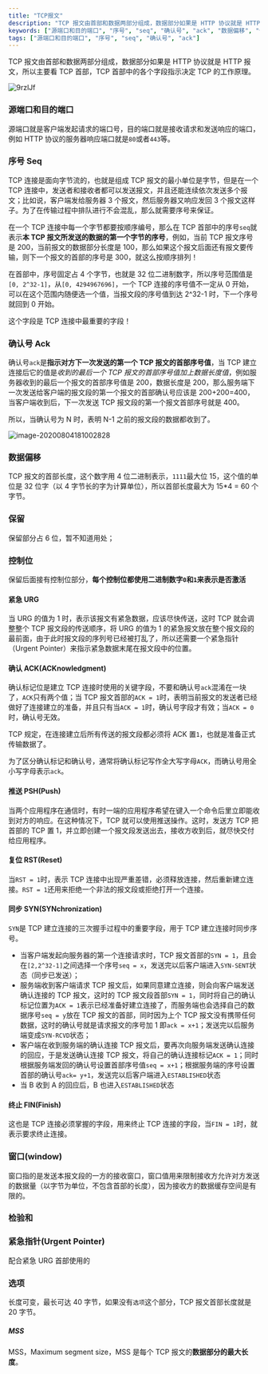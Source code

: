 ```yaml
---
title: "TCP报文"
description: "TCP 报文由首部和数据两部分组成，数据部分如果是 HTTP 协议就是 HTTP 报文，所以主要看 TCP 首部，TCP 首部中的各个字段指示决定 TCP 的工作原理。"
keywords: ["源端口和目的端口", "序号", "seq", "确认号", "ack", "数据偏移", "保留", "控制位"]
tags: ["源端口和目的端口", "序号", "seq", "确认号", "ack"]
---
```


TCP 报文由首部和数据两部分组成，数据部分如果是 HTTP 协议就是 HTTP 报文，所以主要看 TCP 首部，TCP 首部中的各个字段指示决定 TCP 的工作原理。

![9rzlJf](../../../public/images/9rzlJf.png)

### 源端口和目的端口

源端口就是客户端发起请求的端口号，目的端口就是接收请求和发送响应的端口，例如 HTTP 协议的服务器响应端口就是`80`或者`443`等。

### 序号 Seq

TCP 连接是面向字节流的，也就是组成 TCP 报文的最小单位是字节，但是在一个 TCP 连接中，发送者和接收者都可以发送报文，并且还能连续依次发送多个报文；比如说，客户端发给服务器 3 个报文，然后服务器又响应发回 3 个报文这样子。为了在传输过程中排队进行不会混乱，那么就需要序号来保证。

在一个 TCP 连接中每一个字节都要按顺序编号，那么在 TCP 首部中的序号`seq`就表示**本 TCP 报文所发送的数据的第一个字节的序号**，例如，当前 TCP 报文序号是 200，当前报文的数据部分长度是 100，那么如果这个报文后面还有报文要传输，则下一个报文的首部的序号是 300，就这么按顺序排列！

在首部中，序号固定占 4 个字节，也就是 32 位二进制数字，所以序号范围值是`[0, 2^32-1]`，从`[0, 4294967696]`，一个 TCP 连接的序号值不一定从 0 开始，可以在这个范围内随便选一个值，当报文段的序号值到达 2^32-1 时，下一个序号就回到 0 开始。

这个字段是 TCP 连接中最重要的字段！

### 确认号 Ack

确认号`ack`是**指示对方下一次发送的第一个 TCP 报文的首部序号值**，当 TCP 建立连接后它的值是*收到的最后一个 TCP 报文的首部序号值加上数据长度值*，例如服务器收到的最后一个报文的首部序号值是 200，数据长度是 200，那么服务端下一次发送给客户端的报文段的第一个报文的首部确认号应该是 200+200=400，当客户端收到后，下一次发送 TCP 报文段的第一个报文首部序号就是 400。

所以，当确认号为 N 时，表明 N-1 之前的报文段的数据都收到了。

![image-20200804181002828](../../../public/images/image-20200804181002828.png)

### 数据偏移

TCP 报文的首部长度，这个数字用 4 位二进制表示，`1111`最大位 15，这个值的单位是 32 位字（以 4 字节长的字为计算单位），所以首部长度最大为 15\*4 = 60 个字节。

### 保留

保留部分占 6 位，暂不知道用处；

### 控制位

保留后面接有控制位部分，**每个控制位都使用二进制数字`0`和`1`来表示是否激活**

#### 紧急 URG

当 URG 的值为 1 时，表示该报文有紧急数据，应该尽快传送，这时 TCP 就会调整整个 TCP 报文段的传送顺序，将 URG 的值为 1 的紧急报文放在整个报文段的最前面，由于此时报文段的序列号已经被打乱了，所以还需要一个紧急指针（Urgent Pointer）来指示紧急数据末尾在报文段中的位置。

#### 确认 ACK(ACKnowledgment)

确认标记位是建立 TCP 连接时使用的关键字段，不要和确认号`ack`混淆在一块了，`ACK`只有两个值；当 TCP 报文首部的`ACK = 1`时，表明当前报文的发送者已经做好了连接建立的准备，并且只有当`ACK = 1`时，确认号字段才有效；当`ACK = 0`时，确认号无效。

TCP 规定，在连接建立后所有传送的报文段都必须将 ACK 置`1`，也就是准备正式传输数据了。

为了区分确认标记和确认号，通常将确认标记写作全大写字母`ACK`，而确认号用全小写字母表示`ack`。

#### 推送 PSH(Push)

当两个应用程序在通信时，有时一端的应用程序希望在键入一个命令后里立即能收到对方的响应。在这种情况下，TCP 就可以使用推送操作。这时，发送方 TCP 把首部的 TCP 置 1，并立即创建一个报文段发送出去，接收方收到后，就尽快交付给应用程序。

#### 复位 RST(Reset)

当`RST = 1`时，表示 TCP 连接中出现严重差错，必须释放连接，然后重新建立连接。`RST = 1`还用来拒绝一个非法的报文段或拒绝打开一个连接。

#### 同步 SYN(SYNchronization)

`SYN`是 TCP 建立连接的三次握手过程中的重要字段，用于 TCP 建立连接时同步序号。

- 当客户端发起向服务器的第一个连接请求时，TCP 报文首部的`SYN = 1`，且会在`[2,2^32-1]`之间选择一个序号`seq = x`，发送完以后客户端进入`SYN-SENT`状态（同步已发送）；
- 服务端收到客户端请求 TCP 报文后，如果同意建立连接，则会向客户端发送确认连接的 TCP 报文，这时的 TCP 报文段首部`SYN = 1`，同时将自己的确认标记位置为`ACK = 1`表示已经准备好建立连接了，而服务端也会选择自己的数据序号`seq = y`放在 TCP 报文的首部，同时因为上个 TCP 报文没有携带任何数据，这时的确认号就是请求报文的序号加 1 即`ack = x+1`；发送完以后服务端变成`SYN-RCVD`状态；
- 客户端在收到服务端的确认连接 TCP 报文后，要再次向服务端发送确认连接的回应，于是发送确认连接 TCP 报文，将自己的确认连接标记`ACK = 1`；同时根据服务端发回的确认号设置首部序号值`seq = x+1`；根据服务端的序号设置首部的确认号`ack= y+1`，发送完以后客户端进入`ESTABLISHED`状态
- 当 B 收到 A 的回应后，B 也进入`ESTABLISHED`状态

#### 终止 FIN(Finish)

这也是 TCP 连接必须掌握的字段，用来终止 TCP 连接的字段，当`FIN = 1`时，就表示要求终止连接。

### 窗口(window)

窗口指的是发送本报文段的一方的接收窗口，窗口值用来限制接收方允许对方发送的数据量（以字节为单位，不包含首部的长度），因为接收方的数据缓存空间是有限的。

### 检验和

### 紧急指针(Urgent Pointer)

配合紧急 URG 首部使用的

### 选项

长度可变，最长可达 40 字节，如果没有`选项`这个部分，TCP 报文首部长度就是 20 字节。

##### MSS

MSS，Maximum segment size，MSS 是每个 TCP 报文的**数据部分的最大长度**。